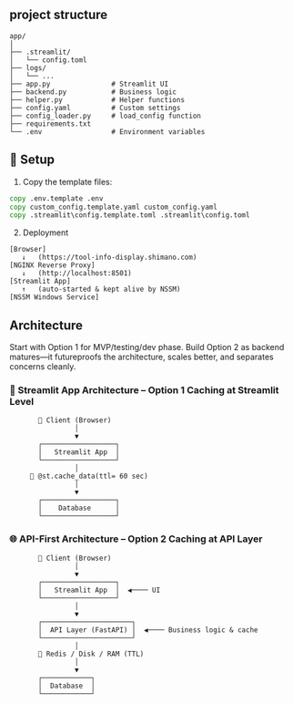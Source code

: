 ## project structure

```
app/
│
├── .streamlit/
│   └── config.toml
├── logs/
│   └── ...
├── app.py               # Streamlit UI
├── backend.py           # Business logic
├── helper.py            # Helper functions
├── config.yaml          # Custom settings
├── config_loader.py     # load_config function
├── requirements.txt
└── .env                 # Environment variables
```

## 🔧 Setup
1. Copy the template files:
```cmd
copy .env.template .env
copy custom_config.template.yaml custom_config.yaml
copy .streamlit\config.template.toml .streamlit\config.toml
```

2. Deployment

```
[Browser]
   ↓   (https://tool-info-display.shimano.com)
[NGINX Reverse Proxy]
   ↓   (http://localhost:8501)
[Streamlit App]
   ↑   (auto-started & kept alive by NSSM)
[NSSM Windows Service]
```

## Architecture
Start with Option 1 for MVP/testing/dev phase.
Build Option 2 as backend matures—it futureproofs the architecture, scales better, and separates concerns cleanly.

### 🧱 Streamlit App Architecture – Option 1 Caching at Streamlit Level


```text
       👤 Client (Browser)
                │
                ▼
       ┌──────────────────┐
       │   Streamlit App  │
       └──────────────────┘
                │
     🔁 @st.cache_data(ttl= 60 sec)
                │
                ▼
       ┌──────────────────┐
       │    Database      │
       └──────────────────┘
```

### 🌐 API-First Architecture – Option 2 Caching at API Layer
```text
       👤 Client (Browser)
                │
                ▼
       ┌──────────────────┐
       │   Streamlit App  │  ◀──── UI
       └──────────────────┘
                │
                ▼
       ┌──────────────────────┐
       │  API Layer (FastAPI) │  ◀──── Business logic & cache
       └──────────────────────┘
                │
       🔁 Redis / Disk / RAM (TTL)
                │
                ▼
       ┌────────────┐
       │  Database  │
       └────────────┘

```